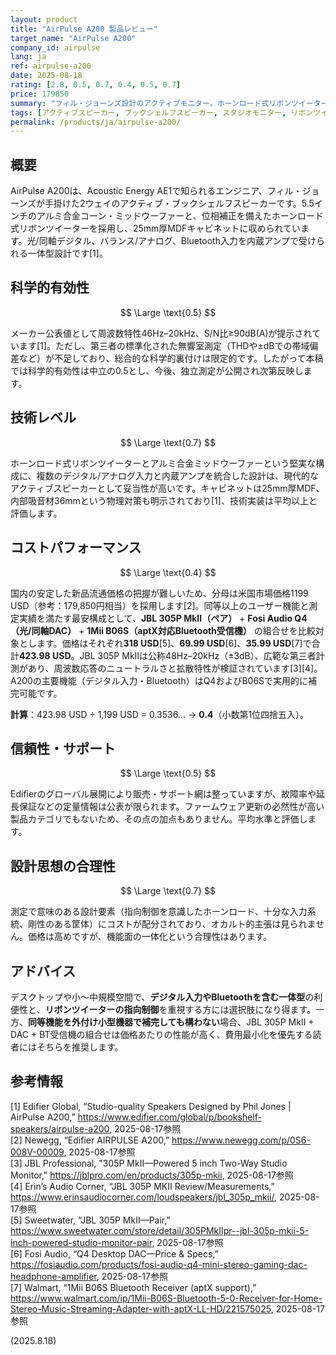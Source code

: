 ```yaml
---
layout: product
title: "AirPulse A200 製品レビュー"
target_name: "AirPulse A200"
company_id: airpulse
lang: ja
ref: airpulse-a200
date: 2025-08-18
rating: [2.8, 0.5, 0.7, 0.4, 0.5, 0.7]
price: 179850
summary: "フィル・ジョーンズ設計のアクティブモニター。ホーンロード式リボンツイーターと多数の入力を備える一方、同等機能をより安価に実現できる代替手段が存在します"
tags: [アクティブスピーカー, ブックシェルフスピーカー, スタジオモニター, リボンツイーター, フィル・ジョーンズ, DSP]
permalink: /products/ja/airpulse-a200/
---
```


## 概要

AirPulse A200は、Acoustic Energy AE1で知られるエンジニア、フィル・ジョーンズが手掛けた2ウェイのアクティブ・ブックシェルフスピーカーです。5.5インチのアルミ合金コーン・ミッドウーファーと、位相補正を備えたホーンロード式リボンツイーターを採用し、25mm厚MDFキャビネットに収められています。光/同軸デジタル、バランス/アナログ、Bluetooth入力を内蔵アンプで受けられる一体型設計です[1]。

## 科学的有効性

$$ \Large \text{0.5} $$

メーカー公表値として周波数特性46Hz–20kHz、S/N比≥90dB(A)が提示されています[1]。ただし、第三者の標準化された無響室測定（THDや±dBでの帯域偏差など）が不足しており、総合的な科学的裏付けは限定的です。したがって本稿では科学的有効性は中立の0.5とし、今後、独立測定が公開され次第反映します。

## 技術レベル

$$ \Large \text{0.7} $$

ホーンロード式リボンツイーターとアルミ合金ミッドウーファーという堅実な構成に、複数のデジタル/アナログ入力と内蔵アンプを統合した設計は、現代的なアクティブスピーカーとして妥当性が高いです。キャビネットは25mm厚MDF、内部吸音材36mmという物理対策も明示されており[1]、技術実装は平均以上と評価します。

## コストパフォーマンス

$$ \Large \text{0.4} $$

国内の安定した新品流通価格の把握が難しいため、分母は米国市場価格1199 USD（参考：179,850円相当）を採用します[2]。同等以上のユーザー機能と測定実績を満たす最安構成として、**JBL 305P MkII（ペア）** + **Fosi Audio Q4（光/同軸DAC）** + **1Mii B06S（aptX対応Bluetooth受信機）** の組合せを比較対象とします。価格はそれぞれ**318 USD**[5]、**69.99 USD**[6]、**35.99 USD**[7]で合計**423.98 USD**。JBL 305P MkIIは公称48Hz–20kHz（±3dB）、広範な第三者計測があり、周波数応答のニュートラルさと拡散特性が検証されています[3][4]。A200の主要機能（デジタル入力・Bluetooth）はQ4およびB06Sで実用的に補完可能です。

**計算**：423.98 USD ÷ 1,199 USD = 0.3536… → **0.4**（小数第1位四捨五入）。

## 信頼性・サポート

$$ \Large \text{0.5} $$

Edifierのグローバル展開により販売・サポート網は整っていますが、故障率や延長保証などの定量情報は公表が限られます。ファームウェア更新の必然性が高い製品カテゴリでもないため、その点の加点もありません。平均水準と評価します。

## 設計思想の合理性

$$ \Large \text{0.7} $$

測定で意味のある設計要素（指向制御を意識したホーンロード、十分な入力系統、剛性のある筐体）にコストが配分されており、オカルト的主張は見られません。価格は高めですが、機能面の一体化という合理性はあります。

## アドバイス

デスクトップや小～中規模空間で、**デジタル入力やBluetoothを含む一体型**の利便性と、**リボンツイーターの指向制御**を重視する方には選択肢になり得ます。一方、**同等機能を外付け小型機器で補完しても構わない**場合、JBL 305P MkII + DAC + BT受信機の組合せは価格あたりの性能が高く、費用最小化を優先する読者にはそちらを推奨します。

## 参考情報

[1] Edifier Global, “Studio-quality Speakers Designed by Phil Jones | AirPulse A200,” https://www.edifier.com/global/p/bookshelf-speakers/airpulse-a200, 2025-08-17参照  
[2] Newegg, “Edifier AIRPULSE A200,” https://www.newegg.com/p/0S6-008V-00009, 2025-08-17参照  
[3] JBL Professional, "305P MkII—Powered 5 inch Two-Way Studio Monitor," https://jblpro.com/en/products/305p-mkii, 2025-08-17参照  
[4] Erin’s Audio Corner, “JBL 305P MKII Review/Measurements,” https://www.erinsaudiocorner.com/loudspeakers/jbl_305p_mkii/, 2025-08-17参照  
[5] Sweetwater, “JBL 305P MkII—Pair,” https://www.sweetwater.com/store/detail/305PMkIIpr--jbl-305p-mkii-5-inch-powered-studio-monitor-pair, 2025-08-17参照  
[6] Fosi Audio, “Q4 Desktop DAC—Price & Specs,” https://fosiaudio.com/products/fosi-audio-q4-mini-stereo-gaming-dac-headphone-amplifier, 2025-08-17参照  
[7] Walmart, “1Mii B06S Bluetooth Receiver (aptX support),” https://www.walmart.com/ip/1Mii-B06S-Bluetooth-5-0-Receiver-for-Home-Stereo-Music-Streaming-Adapter-with-aptX-LL-HD/221575025, 2025-08-17参照

(2025.8.18)
